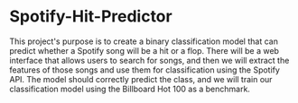 # Spotify-Hit-Predictor
This project's purpose is to create a binary classification model that can predict whether a Spotify song will be a hit or a flop. There will be a web interface that allows users to search for songs, and then we will extract the features of those songs and use them for classification using the Spotify API. The model should correctly predict the class, and we will train our classification model using the Billboard Hot 100 as a benchmark. 
